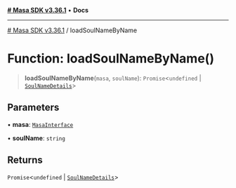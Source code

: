 [**# Masa SDK v3.36.1**](../README.md) • **Docs**

***

[# Masa SDK v3.36.1](../globals.md) / loadSoulNameByName

# Function: loadSoulNameByName()

> **loadSoulNameByName**(`masa`, `soulName`): `Promise`\<`undefined` \| [`SoulNameDetails`](../interfaces/SoulNameDetails.md)\>

## Parameters

• **masa**: [`MasaInterface`](../interfaces/MasaInterface.md)

• **soulName**: `string`

## Returns

`Promise`\<`undefined` \| [`SoulNameDetails`](../interfaces/SoulNameDetails.md)\>
